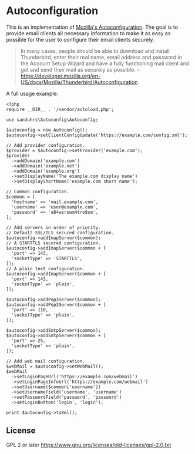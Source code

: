 # Autoconfiguration

This is an implementation of [Mozilla's Autoconfiguration](https://developer.mozilla.org/en-US/docs/Mozilla/Thunderbird/Autoconfiguration).
The goal is to provide email clients all necessary information to make it as 
easy as possible for the user to configure their email clients securely.

> In many cases, people should be able to download and install Thunderbird, 
> enter their real name, email address and password in the Account Setup Wizard 
> and have a fully functioning mail client and get and send their mail as 
> securely as possible.
– https://developer.mozilla.org/en-US/docs/Mozilla/Thunderbird/Autoconfiguration

A full usage example:

    <?php
    require __DIR__ . '/vendor/autoload.php';
    
    use sanduhrs\Autoconfig\Autoconfig;
    
    $autoconfig = new Autoconfig();
    $autoconfig->setClientConfigUpdate('https://example.com/config.xml');
    
    // Add provider configuration.
    $provider = $autoconfig->setProvider('example.com');
    $provider
      ->addDomain('example.com')
      ->addDomain('example.net')
      ->addDomain('example.org')
      ->setDisplayName('The example.com display name')
      ->setDisplayShortName('example.com short name');
    
    // Common configuration.
    $common = [
      'hostname' => 'mail.example.com',
      'username' => 'user@example.com',
      'password' => 'a84wzrswm4tro8sm',
    ];
    
    // Add servers in order of priority.
    // Default SSL/TLS secured configuration.
    $autoconfig->addImapServer($common);
    // A STARTTLS secured configuration.
    $autoconfig->addImapServer($common + [
      'port' => 143,
      'socketType' => 'STARTTLS',
    ]);
    // A plain text configuration.
    $autoconfig->addImapServer($common + [
      'port' => 143,
      'socketType' => 'plain',
    ]);
    
    $autoconfig->addPop3Server($common);
    $autoconfig->addPop3Server($common + [
      'port' => 110,
      'socketType' => 'plain',
    ]);
    
    $autoconfig->addSmtpServer($common);
    $autoconfig->addSmtpServer($common + [
      'port' => 25,
      'socketType' => 'plain',
    ]);
    
    // Add web mail configuration.
    $webMail = $autoconfig->setWebMail();
    $webMail
      ->setLoginPageUrl('https://example.com/webmail')
      ->setLoginPageInfoUrl('https://example.com/webmail')
      ->setUsername($common['username'])
      ->setUsernameField('username', 'username')
      ->setPasswordField('password', 'password')
      ->setLoginButton('login', 'login');
    
    print $autoconfig->toXml();

## License
GPL 2 or later https://www.gnu.org/licenses/old-licenses/gpl-2.0.txt
